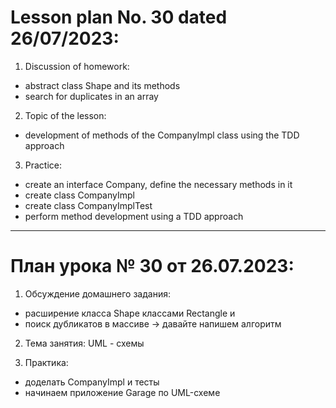 # Lesson plan No. 30 dated 26/07/2023:
1. Discussion of homework:
- abstract class Shape and its methods
- search for duplicates in an array

2. Topic of the lesson:
- development of methods of the CompanyImpl class using the TDD approach

3. Practice:
- create an interface Company, define the necessary methods in it
- create class CompanyImpl
- create class CompanyImplTest
- perform method development using a TDD approach

______________________

# План урока № 30 от 26.07.2023:

1. Обсуждение домашнего задания:
- расширение класса Shape классами Rectangle и 
- поиск дубликатов в массиве -> давайте напишем алгоритм

2. Тема занятия:
UML - схемы

3. Практика:
- доделать CompanyImpl и тесты
- начинаем приложение Garage по UML-схеме






